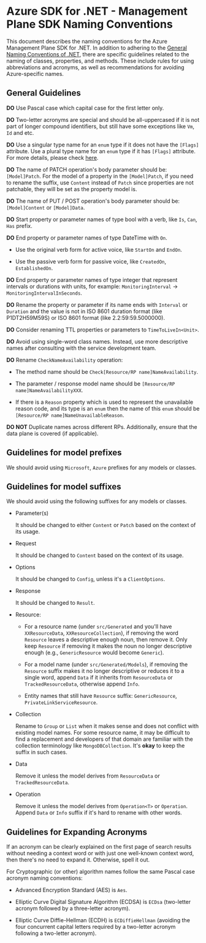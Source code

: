 # Azure SDK for .NET - Management Plane SDK Naming Conventions

This document describes the naming conventions for the Azure Management Plane SDK for .NET.
In addition to adhering to the [General Naming Conventions of .NET](https://learn.microsoft.com/dotnet/standard/design-guidelines/general-naming-conventions), there are specific guidelines related to the naming of classes, properties, and methods. These include rules for using abbreviations and acronyms, as well as recommendations for avoiding Azure-specific names.

## General Guidelines

**DO** Use Pascal case which capital case for the first letter only.

**DO** Two-letter acronyms are special and should be all-uppercased if it is not part of longer compound identifiers, but still have some exceptions like `Vm`, `Id` and etc. 

**DO** Use a singular type name for an `enum` type if it does not have the `[Flags]` attribute. Use a plural type name for an `enum` type if it has `[Flags]` attribute. For more details, please check [here](https://docs.microsoft.com/dotnet/standard/design-guidelines/names-of-classes-structs-and-interfaces#naming-enumerations).

**DO** The name of PATCH operation's body parameter should be: `[Model]Patch`.  For the model of a property in the `[Model]Patch`, if you need to rename the suffix, use `Content` instead of `Patch` since properties are not patchable, they will be set as the property model is.

**DO** The name of PUT / POST operation's body parameter should be: `[Model]Content` or  `[Model]Data`.

**DO** Start property or parameter names of type bool with a verb, like `Is`, `Can`, `Has` prefix.

**DO** End property or parameter names of type DateTime with `On`.

  - Use the original verb form for active voice, like `StartOn` and `EndOn`.

  - Use the passive verb form for passive voice, like `CreatedOn`, `EstablishedOn`. 

**DO** End property or parameter names of type integer that represent intervals or durations with units, for example: `MonitoringInterval` -> `MonitoringIntervalInSeconds`.

**DO** Rename the property or parameter if its name ends with `Interval` or `Duration` and the value is not in ISO 8601 duration format (like P1DT2H59M59S) or ISO 8601 format (like 2.2:59:59.5000000).

**DO** Consider renaming TTL properties or parameters to `TimeToLiveIn<Unit>`. 

**DO** Avoid using single-word class names. Instead, use more descriptive names after consulting with the service development team.

**DO** Rename `CheckNameAvailability` operation:

  - The method name should be `Check[Resource/RP name]NameAvailability`.

  - The parameter / response model name should be `[Resource/RP name]NameAvailabilityXXX`.

  - If there is a `Reason` property which is used to represent the unavailable reason code, and its type is an `enum` then the name of this `enum` should be `[Resource/RP name]NameUnavailableReason`.

**DO NOT** Duplicate names across different RPs. Additionally, ensure that the data plane is covered (if applicable).

## Guidelines for model prefixes

We should avoid using `Microsoft`, `Azure` prefixes for any models or classes.

## Guidelines for model suffixes

We should avoid using the following suffixes for any models or classes.

- Parameter(s)

  It should be changed to either `Content` or `Patch` based on the context of its usage.

- Request

  It should be changed to `Content` based on the context of its usage.
 
- Options

  It should be changed to `Config`, unless it's a `ClientOptions`.

- Response

  It should be changed to `Result`.

- Resource:  
        
  - For a resource name (under `src/Generated` and you'll have `XXResourceData`, `XXResourceCollection`), if removing the word `Resource` leaves a descriptive enough noun, then remove it. Only keep `Resource` if removing it makes the noun no longer descriptive enough (e.g., `GenericResource` would become `Generic`). 

  - For a model name (under `src/Generated/Models`), if removing the `Resource` suffix makes it no longer descriptive or reduces it to a single word, append `Data` if it inherits from `ResourceData` or `TrackedResourceData`, otherwise append `Info`. 
        
  - Entity names that still have `Resource` suffix: `GenericResource`, `PrivateLinkServiceResource`.

- Collection

  Rename to `Group` or `List` when it makes sense and does not conflict with existing model names.
  For some resource name, it may be difficult to find a replacement and developers of that domain are familiar with the collection terminology like `MongoDBCollection`. It's **okay** to keep the suffix in such cases.

- Data

  Remove it unless the model derives from `ResourceData` or `TrackedResourceData`.

- Operation

  Remove it unless the model derives from `Operation<T>` or `Operation`.  Append `Data` or `Info` suffix if it's hard to rename with other words.

## Guidelines for Expanding Acronyms

If an acronym can be clearly explained on the first page of search results without needing a context word or with just one well-known context word, then there's no need to expand it. Otherwise, spell it out.

For Cryptographic (or other) algorithm names follow the same Pascal case acronym naming conventions:

- Advanced Encryption Standard (AES) is `Aes`.

- Elliptic Curve Digital Signature Algorithm (ECDSA) is `ECDsa` (two-letter acronym followed by a three-letter acronym).

- Elliptic Curve Diffie-Hellman (ECDH) is `ECDiffieHellman` (avoiding the four concurrent capital letters required by a two-letter acronym following a two-letter acronym). 
